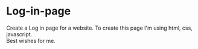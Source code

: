 # Log-in-page
Create a Log in page for a website. 
To create this page I'm using html, css, javascript. <br>
Best wishes for me.